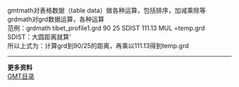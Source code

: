 gmtmath对表格数据（table data）做各种运算，包括排序，加减乘除等  
grdmath对grd数据运算，各种运算  
范例：grdmath tibet_profile1.grd 90 25 SDIST 111.13 MUL =temp.grd  
SDIST：大圆距离就算‘  
所以上式为：计算grd到90/25的距离，再乘以111.13得到temp.grd  

---
**更多资料**  
[GMT目录](https://www.jianshu.com/p/321f67983c42)
